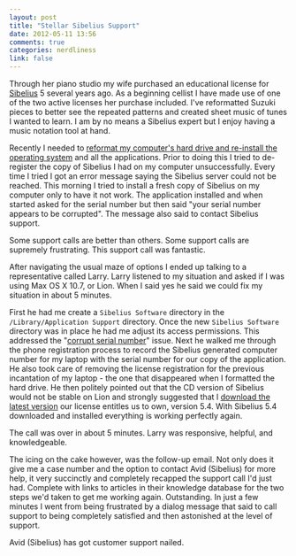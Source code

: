 ```yaml
---
layout: post
title: "Stellar Sibelius Support"
date: 2012-05-11 13:56
comments: true
categories: nerdliness
link: false
---
```

Through her piano studio my wife purchased an educational license for [Sibelius](http://www.sibelius.com/home/index_flash.html "Sibelius") 5 several years ago. As a beginning cellist I have made use of one of the two active licenses her purchase included. I've reformatted Suzuki pieces to better see the repeated patterns and created sheet music of tunes I wanted to learn. I am by no means a Sibelius expert but I enjoy having a music notation tool at hand.

Recently I needed to [reformat my computer's hard drive and re-install the operating system](http://zanshin.net/2012/03/06/formatting-and-reinstalling-mac-os-x-lion/ "Formatting and re-installing Max OS X Lion") and all the applications. Prior to doing this I tried to de-register the copy of Sibelius I had on my computer unsuccessfully. Every time I tried I got an error message saying the Sibelius server could not be reached. This morning I tried to install a fresh copy of Sibelius on my computer only to have it not work. The application installed and when started asked for the serial number but then said "your serial number appears to be corrupted". The message also said to contact Sibelius support.

Some support calls are better than others. Some support calls are supremely frustrating. This support call was fantastic.

After navigating the usual maze of options I ended up talking to a representative called Larry. Larry listened to my situation and asked if I was using Max OS X 10.7, or Lion. When I said yes he said we could fix my situation in about 5 minutes.

First he had me create a `Sibelius Software` directory in the `/Library/Application Support` directory. Once the new `Sibelius Software` directory was in place he had me adjust its access permissions. This addressed the "[corrupt serial number](http://avid.force.com/pkb/articles/en_US/Troubleshooting/en417231 "corrupt serial number")" issue. Next he walked me through the phone registration process to record the Sibelius generated computer number for my laptop with the serial number for our copy of the application. He also took care of removing the license registration for the previous incantation of my laptop - the one that disappeared when I formatted the hard drive. He then politely pointed out that the CD version of Sibelius would not be stable on Lion and strongly suggested that I [download the latest version]( http://www.sibelius.com/helpcenter/upgrades.html#5 "download the latest version") our license entitles us to own, version 5.4. With Sibelius 5.4 downloaded and installed everything is working perfectly again. 

The call was over in about 5 minutes. Larry was responsive, helpful, and knowledgeable. 

The icing on the cake however, was the follow-up email. Not only does it give me a case number and the option to contact Avid (Sibelius) for more help, it very succinctly and completely recapped the support call I'd just had. Complete with links to articles in their knowledge database for the two steps we'd taken to get me working again. Outstanding. In just a few minutes I went from being frustrated by a dialog message that said to call support to being completely satisfied and then astonished at the level of support.

Avid (Sibelius) has got customer support nailed.

